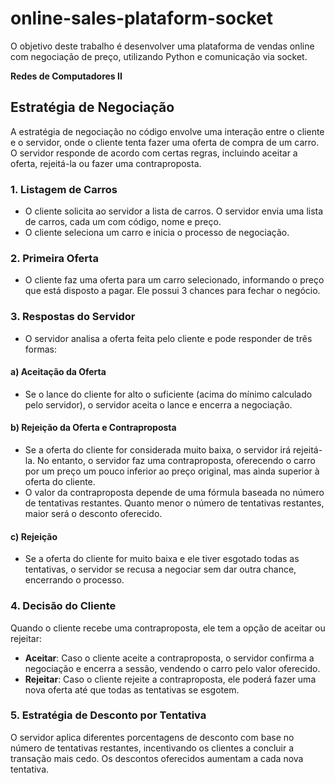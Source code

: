 # online-sales-plataform-socket

O objetivo deste trabalho é desenvolver uma plataforma de vendas online com negociação de preço, utilizando Python e comunicação via socket.

**Redes de Computadores II**

## Estratégia de Negociação

A estratégia de negociação no código envolve uma interação entre o cliente e o servidor, onde o cliente tenta fazer uma oferta de compra de um carro. O servidor responde de acordo com certas regras, incluindo aceitar a oferta, rejeitá-la ou fazer uma contraproposta.

### 1. Listagem de Carros

- O cliente solicita ao servidor a lista de carros. O servidor envia uma lista de carros, cada um com código, nome e preço.  
- O cliente seleciona um carro e inicia o processo de negociação.

### 2. Primeira Oferta

- O cliente faz uma oferta para um carro selecionado, informando o preço que está disposto a pagar. Ele possui 3 chances para fechar o negócio.

### 3. Respostas do Servidor

- O servidor analisa a oferta feita pelo cliente e pode responder de três formas:

#### a) Aceitação da Oferta

- Se o lance do cliente for alto o suficiente (acima do mínimo calculado pelo servidor), o servidor aceita o lance e encerra a negociação.

#### b) Rejeição da Oferta e Contraproposta

- Se a oferta do cliente for considerada muito baixa, o servidor irá rejeitá-la. No entanto, o servidor faz uma contraproposta, oferecendo o carro por um preço um pouco inferior ao preço original, mas ainda superior à oferta do cliente.  
- O valor da contraproposta depende de uma fórmula baseada no número de tentativas restantes. Quanto menor o número de tentativas restantes, maior será o desconto oferecido.

#### c) Rejeição

- Se a oferta do cliente for muito baixa e ele tiver esgotado todas as tentativas, o servidor se recusa a negociar sem dar outra chance, encerrando o processo.

### 4. Decisão do Cliente

Quando o cliente recebe uma contraproposta, ele tem a opção de aceitar ou rejeitar:

- **Aceitar**: Caso o cliente aceite a contraproposta, o servidor confirma a negociação e encerra a sessão, vendendo o carro pelo valor oferecido.
- **Rejeitar**: Caso o cliente rejeite a contraproposta, ele poderá fazer uma nova oferta até que todas as tentativas se esgotem.

### 5. Estratégia de Desconto por Tentativa

O servidor aplica diferentes porcentagens de desconto com base no número de tentativas restantes, incentivando os clientes a concluir a transação mais cedo. Os descontos oferecidos aumentam a cada nova tentativa.
